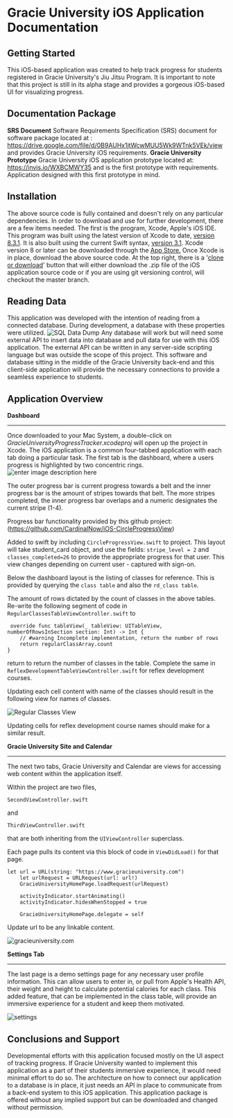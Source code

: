 Gracie University iOS Application Documentation
===============================================

Getting Started
---------------
This iOS-based application was created to help track progress for students registered in Gracie University's Jiu Jitsu Program. It is important to note that this project is still in its alpha stage and provides a gorgeous iOS-based UI for visualizing progress. 

Documentation Package
---------------------
**SRS Document**
Software Requirements Specification (SRS) document for software package located at : https://drive.google.com/file/d/0B9AUHx1jtWcwMUU5Wk9WTnk5VEk/view
and provides Gracie University iOS requirements. 
**Gracie University Prototype**
Gracie University iOS application prototype located at: 
https://invis.io/WXBCMWY35 and is the first prototype with requirements. Application designed with this first prototype in mind. 


Installation
------------

The above source code is fully contained and doesn't rely on any particular dependencies. In order to download and use for further development, there are a few items needed.
The first is the program, Xcode, Apple's iOS IDE. This program was built using the latest version of Xcode to date, [version 8.3.1](https://developer.apple.com/swift/blog/?id=36). It is also built using the current Swift syntax, [version 3.1](https://developer.apple.com/swift/blog/?id=36).
Xcode version 8 or later can be downloaded through the [App Store.](https://www.google.com/url?sa=t&rct=j&q=&esrc=s&source=web&cd=3&cad=rja&uact=8&ved=0ahUKEwiP9Zueht_TAhVEslQKHVD7CkkQFggzMAI&url=https://itunes.apple.com/us/app/xcode/id497799835?mt=12&usg=AFQjCNGrxKmVtXUdvUU3MhqZhP4MHT6Gtg&sig2=ZO3nnvsdGrUpyTkduydrZA)
Once Xcode is in place, download the above source code. At the top right, there is a '[clone or download](https://github.com/adambeee/gracieuniversityiOS.git)' button that will either download the .zip file of the iOS application source code or if you are using git versioning control, will checkout the master branch. 

Reading Data
------------

This application was developed with the intention of reading from a connected database. During development, a database with these properties were utilized. 
![SQL Data Dump](https://cdn.pbrd.co/images/3BImR8zMv.png)
Any database will work but will need some external API to insert data into database and pull data for use with this iOS application. The external API can be written in any server-side scripting language but was outside the scope of this project. This software and database sitting in the middle of the Gracie University back-end and this client-side application will provide the necessary connections to provide a seamless experience to students. 

Application Overview
--------

**Dashboard**


----------


Once downloaded to your Mac System, a double-click on *GracieUniversityProgressTracker.xcodeproj* will open up the project in Xcode. 
The iOS application is a common four-tabbed application with each tab doing a particular task. 
The first tab is the dashboard, where a users progress is highlighted by two concentric rings. 
![enter image description here](https://cdn.pbrd.co/images/mlUjZzAd.png)

The outer progress bar is current progress towards a belt and the inner progress bar is the amount of stripes towards that belt. The more stripes completed, the inner progress bar overlaps and a numeric designates the current stripe (1-4).

Progress bar functionality provided by this github project:
(https://github.com/CardinalNow/iOS-CircleProgressView)

Added to swift by including `CircleProgressView.swift` to project. 
This layout will take student_card object, and use the fields: `stripe_level = 2` and `classes_completed=26` to provide the appropriate progress for that user. This view changes depending on current user - captured with sign-on.

Below the dashboard layout is the listing of classes for reference. This is provided by querying the `class table` and also the `rd_class table`. 

The amount of rows dictated by the count of classes in the above tables. 
Re-write the following segment of code in `RegularClassesTableViewController.swift`
to

     override func tableView(_ tableView: UITableView, numberOfRowsInSection section: Int) -> Int {
        // #warning Incomplete implementation, return the number of rows
        return regularClassArray.count
    }
return to return the number of classes in the table.
Complete the same in `ReflexDevelopmentTableViewController.swift` for reflex development courses. 

Updating each cell content with name of the classes should result in the following view for names of classes. 

![Regular Classes View](https://preview.ibb.co/gwbjd5/Simulator_Screen_Shot_May_7_2017_7_11_15_PM.png)

Updating cells for reflex development course names should make for a similar result. 


**Gracie University Site and Calendar**


----------

The next two tabs, Gracie University and Calendar are views for accessing web content within the application itself. 

Within the project are two files, 

    SecondViewController.swift
and 

    ThirdViewController.swift
that are both inheriting from the `UIViewController` superclass. 

Each page pulls its content via this block of code in `ViewDidLoad()` for that page.

    let url = URL(string: "https://www.gracieuniversity.com")
        let urlRequest = URLRequest(url: url!)
        GracieUniversityHomePage.loadRequest(urlRequest)
        
        activityIndicator.startAnimating()
        activityIndicator.hidesWhenStopped = true
        
        GracieUniversityHomePage.delegate = self

Update url to be any linkable content. 


![gracieuniversity.com](https://i.imgur.com/uQ9aSyO.png)



**Settings Tab** 


----------

The last page is a demo settings page for any necessary user profile information. This can allow users to enter in, or pull from Apple's Health API, their weight and height to calculate potential calories for each class. This added feature, that can be implemented in the class table, will provide an immersive experience for a student and keep them motivated.

![settings](https://i.imgur.com/PpZYTBR.png)

Conclusions and Support
-----------------------

Developmental efforts with this application focused mostly on the UI aspect of tracking progress. If Gracie University wanted to implement this application as a part of their students immersive experience, it would need minimal effort to do so. The architecture on how to connect our application to a database is in place, it just needs an API in place to communicate from a back-end system to this iOS application. This application package is offered without any implied support but can be downloaded and changed without permission. 
